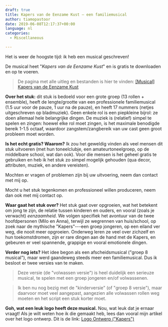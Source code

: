 ```yaml
---
draft: true
title: Kapers van de Eenzame Kust – een familiemusical
author: tiamopastoor
date: 2019-06-08T12:17:37+00:00
language: nl
categories:
  - Miscellaneous

---
```

Het is weer de hoogste tijd: ik heb een musical geschreven!

De musical heet "_Kapers van de Eenzame Kust_" en is gratis te downloaden en op te voeren.

> De pagina met alle uitleg en bestanden is hier te vinden: [[Musical] Kapers van de Eenzame Kust](/kapers-van-de-eenzame-kust/)

**Over het stuk:** dit stuk is bedoeld voor een grote groep (13 rollen + ensemble), heeft de lengte/grootte van een professionele familiemusical (1.5 uur voor de pauze, 1 uur na de pauze), en heeft 17 nummers (netjes uitgeschreven op bladmuziek). Geen enkele rol is een piepkleine bijrol: ze doen allemaal hele belangrijke dingen. De muziek is (relatief) simpel te spelen en zingen: hoewel elke rol moet zingen, is het maximale benodigde bereik 1-1.5 octaaf, waardoor zangstem/zangbereik van uw cast geen groot probleem moet worden.

**Is het echt gratis? Waarom?** Ik zou het geweldig vinden als veel mensen dit stuk uitvoeren (met hun toneelclubje, een amateurtoneelgroep, op de middelbare school, wat dan ook). Voor die mensen is het geheel gratis te gebruiken en heb ik het stuk zo simpel mogelijk gehouden (qua decor, attributen, muziek, en andere vereisten).

Mochten er vragen of problemen zijn bij uw uitvoering, neem dan contact met mij op.

Mocht u het stuk tegenkomen en professioneel willen produceren, neem dan ook met mij contact op.

**Waar gaat het stuk over?** Het stuk gaat over opgroeien, wat het betekent om jong te zijn, de relatie tussen kinderen en ouders, en vooral (zoals je verwacht) _eenzaamheid_. We volgen specifiek het avontuur van de twee hoofdpersonen (Milo en Anna), terwijl ze wegrennen van huis/school, op zoek naar de mythische "Kapers"---een groep jongeren, op een eiland ver weg, die nooit meer opgroeien. Onderweg leren ze veel over zichzelf en hun toekomstdromen, zijn er rare dingen aan de hand met de Kapers, en gebeuren er veel spannende, grappige en vooral emotionele dingen.

**Verder nog iets?** Het idee begon als een afscheidsmusical ("groep 8 musical"), maar werd gaandeweg steeds meer een familiemusical. Dus ik besloot er twee versies van te maken.

> Deze versie (de "volwassen versie") is heel duidelijk een serieuze musical, te spelen met een groep jongeren en/of volwassenen.

> Ik ben nu nog bezig met de "kinderversie" (of "groep 8 versie"), maar daarvoor moet veel aangepast, aangezien alle volwassen rollen weg moeten en het script een stuk korter moet.

**Goh, wat een leuk logo heeft deze musical.** Nou, wat leuk dat je ernaar vraagt! Als je wilt weten hoe ik die gemaakt heb, lees dan vooral mijn artikel over het logo ontwerp. Dit is de link: [Logo Ontwerp ("Kapers")][1]

 [1]: /typische-tekeningen/logo-ontwerp-kapers/